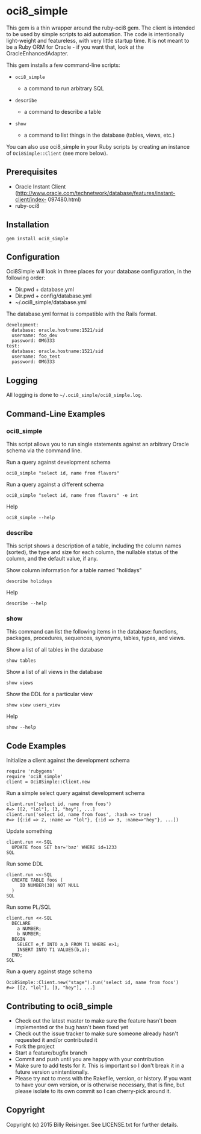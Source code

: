 # oci8_simple
This gem is a thin wrapper around the ruby-oci8 gem.  The client is intended
to be used by simple  scripts to aid automation.  The code is intentionally
light-weight and featureless, with very little startup time.  It is not meant
to be a Ruby ORM for Oracle - if you want that, look at the
OracleEnhancedAdapter.

This gem installs a few command-line scripts:
*   `oci8_simple`
    *   a command to run arbitrary SQL

*   `describe   `
    *   a command to describe a table

*   `show       `
    *   a command to list things in the database (tables, views, etc.)


You can also use oci8_simple in your Ruby scripts by creating an instance of
`Oci8Simple::Client`  (see more below).

## Prerequisites
*   Oracle Instant Client
    (http://www.oracle.com/technetwork/database/features/instant-client/index-
    097480.html)
*   ruby-oci8


## Installation
    gem install oci8_simple

## Configuration
Oci8Simple will look in three places for your database configuration, in the
following order:
*   Dir.pwd + database.yml
*   Dir.pwd + config/database.yml
*   ~/.oci8_simple/database.yml

The database.yml format is compatible with the Rails format.

    development:
      database: oracle.hostname:1521/sid
      username: foo_dev
      password: OMG333
    test:
      database: oracle.hostname:1521/sid
      username: foo_test
      password: OMG333

## Logging
All logging is done to `~/.oci8_simple/oci8_simple.log`.

## Command-Line Examples
### oci8_simple
This script allows you to run single statements against an  arbitrary Oracle
schema via the command line.

Run a query against development schema

    oci8_simple "select id, name from flavors"

Run a query against a different schema
 
    oci8_simple "select id, name from flavors" -e int

Help

    oci8_simple --help

### describe
This script shows a description of a table, including the column names
(sorted),  the type and size for each column, the nullable status of the
column, and the default value, if any.

Show column information for a table named "holidays"

    describe holidays

Help

    describe --help

### show
This command can list the following items in the database:  functions,
packages, procedures, sequences, synonyms, tables, types, and views.

Show a list of all tables in the database

    show tables

Show a list of all views in the database

    show views

Show the DDL for a particular view

    show view users_view

Help

    show --help

## Code Examples
Initialize a client against the development schema
    
    require 'rubygems'
    require 'oci8_simple'
    client = Oci8Simple::Client.new

Run a simple select query against development schema
    
    client.run('select id, name from foos')                
    #=> [[2, "lol"], [3, "hey"], ...]
    client.run('select id, name from foos', :hash => true) 
    #=> [{:id => 2, :name => "lol"}, {:id => 3, :name=>"hey"}, ...])

Update something

    client.run <<-SQL
      UPDATE foos SET bar='baz' WHERE id=1233
    SQL

Run some DDL
    
    client.run <<-SQL
      CREATE TABLE foos (
         ID NUMBER(38) NOT NULL
      )
    SQL

Run some PL/SQL
    
    client.run <<-SQL
      DECLARE
        a NUMBER;
        b NUMBER;
      BEGIN
        SELECT e,f INTO a,b FROM T1 WHERE e>1;
        INSERT INTO T1 VALUES(b,a);
      END;
    SQL

Run a query against stage schema
    
    Oci8Simple::Client.new("stage").run('select id, name from foos') 
    #=> [[2, "lol"], [3, "hey"], ...]


## Contributing to oci8_simple

*   Check out the latest master to make sure the feature hasn't been
    implemented or the bug hasn't been fixed yet
*   Check out the issue tracker to make sure someone already hasn't requested
    it and/or contributed it
*   Fork the project
*   Start a feature/bugfix branch
*   Commit and push until you are happy with your contribution
*   Make sure to add tests for it. This is important so I don't break it in a
    future version unintentionally.
*   Please try not to mess with the Rakefile, version, or history. If you want
    to have your own version, or is otherwise necessary, that is fine, but
    please isolate to its own commit so I can cherry-pick around it.


## Copyright

Copyright (c) 2015 Billy Reisinger. See LICENSE.txt for further details.

